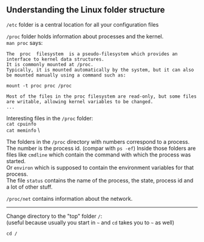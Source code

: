 Understanding the Linux folder structure
----------------------------------------

`/etc` folder is a central location for all your configuration files

`/proc` folder holds information about processes and the kernel.\
`man proc` says:
```
The  proc  filesystem  is a pseudo-filesystem which provides an interface to kernel data structures. 
It is commonly mounted at /proc.
Typically, it is mounted automatically by the system, but it can also be mounted manually using a command such as:

mount -t proc proc /proc

Most of the files in the proc filesystem are read-only, but some files are writable, allowing kernel variables to be changed.
...
```
Interesting files in the `/proc` folder:\
`cat cpuinfo` \
`cat meminfo` \

The folders in the `/proc` directory with numbers correspond to a process.\
The number is the process id. (compar with `ps -ef`)
Inside those folders are files like `cmdline` which contain the command with which the process was started.\
Or `environ` which is supposed to contain the environment variables for that process.\
The file `status` contains the name of the process, the state, process id and a lot of other stuff.

`/proc/net` contains information about the network.

***

Change directory to the "top" folder `/`:\
(useful because usually you start in `~` and `cd` takes you to `~` as well)
```
cd /
```
